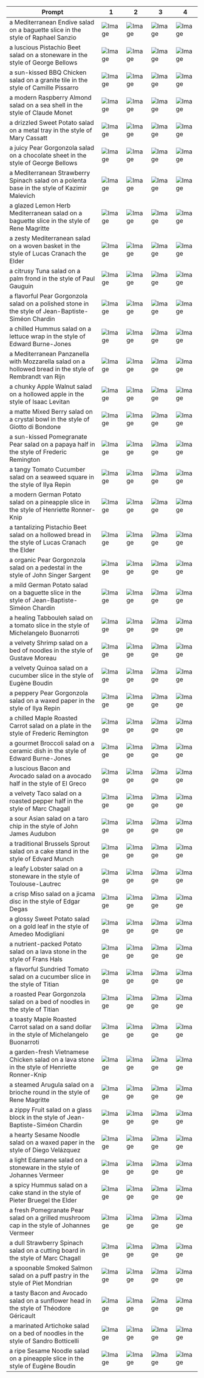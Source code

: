 | Prompt | 1 | 2 | 3 | 4 |
|-|-|-|-|-|
| a Mediterranean Endive salad on a baguette slice in the style of Raphael Sanzio | ![Image](https://salad-benchmark-public-assets.s3.us-east-2.amazonaws.com/sdxl/50aef7c2-9d37-482f-be0e-b62e26c2279d-0.jpg) | ![Image](https://salad-benchmark-public-assets.s3.us-east-2.amazonaws.com/sdxl/50aef7c2-9d37-482f-be0e-b62e26c2279d-1.jpg) | ![Image](https://salad-benchmark-public-assets.s3.us-east-2.amazonaws.com/sdxl/50aef7c2-9d37-482f-be0e-b62e26c2279d-2.jpg) | ![Image](https://salad-benchmark-public-assets.s3.us-east-2.amazonaws.com/sdxl/50aef7c2-9d37-482f-be0e-b62e26c2279d-3.jpg) |
| a luscious Pistachio Beet salad on a stoneware in the style of George Bellows | ![Image](https://salad-benchmark-public-assets.s3.us-east-2.amazonaws.com/sdxl/37328f50-3d05-47c6-9b85-e9ff0d6eacf4-0.jpg) | ![Image](https://salad-benchmark-public-assets.s3.us-east-2.amazonaws.com/sdxl/37328f50-3d05-47c6-9b85-e9ff0d6eacf4-1.jpg) | ![Image](https://salad-benchmark-public-assets.s3.us-east-2.amazonaws.com/sdxl/37328f50-3d05-47c6-9b85-e9ff0d6eacf4-2.jpg) | ![Image](https://salad-benchmark-public-assets.s3.us-east-2.amazonaws.com/sdxl/37328f50-3d05-47c6-9b85-e9ff0d6eacf4-3.jpg) |
| a sun-kissed BBQ Chicken salad on a granite tile in the style of Camille Pissarro | ![Image](https://salad-benchmark-public-assets.s3.us-east-2.amazonaws.com/sdxl/63f838d5-2a19-4730-a9e1-abac2b6d5363-0.jpg) | ![Image](https://salad-benchmark-public-assets.s3.us-east-2.amazonaws.com/sdxl/63f838d5-2a19-4730-a9e1-abac2b6d5363-1.jpg) | ![Image](https://salad-benchmark-public-assets.s3.us-east-2.amazonaws.com/sdxl/63f838d5-2a19-4730-a9e1-abac2b6d5363-2.jpg) | ![Image](https://salad-benchmark-public-assets.s3.us-east-2.amazonaws.com/sdxl/63f838d5-2a19-4730-a9e1-abac2b6d5363-3.jpg) |
| a modern Raspberry Almond salad on a sea shell in the style of Claude Monet | ![Image](https://salad-benchmark-public-assets.s3.us-east-2.amazonaws.com/sdxl/4ea57856-bf20-4e7b-943b-297d637b02a2-0.jpg) | ![Image](https://salad-benchmark-public-assets.s3.us-east-2.amazonaws.com/sdxl/4ea57856-bf20-4e7b-943b-297d637b02a2-1.jpg) | ![Image](https://salad-benchmark-public-assets.s3.us-east-2.amazonaws.com/sdxl/4ea57856-bf20-4e7b-943b-297d637b02a2-2.jpg) | ![Image](https://salad-benchmark-public-assets.s3.us-east-2.amazonaws.com/sdxl/4ea57856-bf20-4e7b-943b-297d637b02a2-3.jpg) |
| a drizzled Sweet Potato salad on a metal tray in the style of Mary Cassatt | ![Image](https://salad-benchmark-public-assets.s3.us-east-2.amazonaws.com/sdxl/3debb2b2-7cf2-4490-9a53-11708b04ff69-0.jpg) | ![Image](https://salad-benchmark-public-assets.s3.us-east-2.amazonaws.com/sdxl/3debb2b2-7cf2-4490-9a53-11708b04ff69-1.jpg) | ![Image](https://salad-benchmark-public-assets.s3.us-east-2.amazonaws.com/sdxl/3debb2b2-7cf2-4490-9a53-11708b04ff69-2.jpg) | ![Image](https://salad-benchmark-public-assets.s3.us-east-2.amazonaws.com/sdxl/3debb2b2-7cf2-4490-9a53-11708b04ff69-3.jpg) |
| a juicy Pear Gorgonzola salad on a chocolate sheet in the style of George Bellows | ![Image](https://salad-benchmark-public-assets.s3.us-east-2.amazonaws.com/sdxl/4c07358c-bad5-4ce1-ba0c-49f1a87bcd90-0.jpg) | ![Image](https://salad-benchmark-public-assets.s3.us-east-2.amazonaws.com/sdxl/4c07358c-bad5-4ce1-ba0c-49f1a87bcd90-1.jpg) | ![Image](https://salad-benchmark-public-assets.s3.us-east-2.amazonaws.com/sdxl/4c07358c-bad5-4ce1-ba0c-49f1a87bcd90-2.jpg) | ![Image](https://salad-benchmark-public-assets.s3.us-east-2.amazonaws.com/sdxl/4c07358c-bad5-4ce1-ba0c-49f1a87bcd90-3.jpg) |
| a Mediterranean Strawberry Spinach salad on a polenta base in the style of Kazimir Malevich | ![Image](https://salad-benchmark-public-assets.s3.us-east-2.amazonaws.com/sdxl/4dfb1e77-1ec9-4a54-861a-cf9b64a12633-0.jpg) | ![Image](https://salad-benchmark-public-assets.s3.us-east-2.amazonaws.com/sdxl/4dfb1e77-1ec9-4a54-861a-cf9b64a12633-1.jpg) | ![Image](https://salad-benchmark-public-assets.s3.us-east-2.amazonaws.com/sdxl/4dfb1e77-1ec9-4a54-861a-cf9b64a12633-2.jpg) | ![Image](https://salad-benchmark-public-assets.s3.us-east-2.amazonaws.com/sdxl/4dfb1e77-1ec9-4a54-861a-cf9b64a12633-3.jpg) |
| a glazed Lemon Herb Mediterranean salad on a baguette slice in the style of Rene Magritte | ![Image](https://salad-benchmark-public-assets.s3.us-east-2.amazonaws.com/sdxl/618249dc-ed38-42b7-9764-b0976906ea3c-0.jpg) | ![Image](https://salad-benchmark-public-assets.s3.us-east-2.amazonaws.com/sdxl/618249dc-ed38-42b7-9764-b0976906ea3c-1.jpg) | ![Image](https://salad-benchmark-public-assets.s3.us-east-2.amazonaws.com/sdxl/618249dc-ed38-42b7-9764-b0976906ea3c-2.jpg) | ![Image](https://salad-benchmark-public-assets.s3.us-east-2.amazonaws.com/sdxl/618249dc-ed38-42b7-9764-b0976906ea3c-3.jpg) |
| a zesty Mediterranean salad on a woven basket in the style of Lucas Cranach the Elder | ![Image](https://salad-benchmark-public-assets.s3.us-east-2.amazonaws.com/sdxl/f7514419-4fa5-4b22-a39b-2d8ccfd4b49e-0.jpg) | ![Image](https://salad-benchmark-public-assets.s3.us-east-2.amazonaws.com/sdxl/f7514419-4fa5-4b22-a39b-2d8ccfd4b49e-1.jpg) | ![Image](https://salad-benchmark-public-assets.s3.us-east-2.amazonaws.com/sdxl/f7514419-4fa5-4b22-a39b-2d8ccfd4b49e-2.jpg) | ![Image](https://salad-benchmark-public-assets.s3.us-east-2.amazonaws.com/sdxl/f7514419-4fa5-4b22-a39b-2d8ccfd4b49e-3.jpg) |
| a citrusy Tuna salad on a palm frond in the style of Paul Gauguin | ![Image](https://salad-benchmark-public-assets.s3.us-east-2.amazonaws.com/sdxl/e52c5a1a-6f90-4cd8-b2c0-fb66669ccac9-0.jpg) | ![Image](https://salad-benchmark-public-assets.s3.us-east-2.amazonaws.com/sdxl/e52c5a1a-6f90-4cd8-b2c0-fb66669ccac9-1.jpg) | ![Image](https://salad-benchmark-public-assets.s3.us-east-2.amazonaws.com/sdxl/e52c5a1a-6f90-4cd8-b2c0-fb66669ccac9-2.jpg) | ![Image](https://salad-benchmark-public-assets.s3.us-east-2.amazonaws.com/sdxl/e52c5a1a-6f90-4cd8-b2c0-fb66669ccac9-3.jpg) |
| a flavorful Pear Gorgonzola salad on a polished stone in the style of Jean-Baptiste-Siméon Chardin | ![Image](https://salad-benchmark-public-assets.s3.us-east-2.amazonaws.com/sdxl/9c4773fd-1407-4263-936b-1afd5dd87816-0.jpg) | ![Image](https://salad-benchmark-public-assets.s3.us-east-2.amazonaws.com/sdxl/9c4773fd-1407-4263-936b-1afd5dd87816-1.jpg) | ![Image](https://salad-benchmark-public-assets.s3.us-east-2.amazonaws.com/sdxl/9c4773fd-1407-4263-936b-1afd5dd87816-2.jpg) | ![Image](https://salad-benchmark-public-assets.s3.us-east-2.amazonaws.com/sdxl/9c4773fd-1407-4263-936b-1afd5dd87816-3.jpg) |
| a chilled Hummus salad on a lettuce wrap in the style of Edward Burne-Jones | ![Image](https://salad-benchmark-public-assets.s3.us-east-2.amazonaws.com/sdxl/1e5cd678-e976-400b-90ef-d55ed0291e8e-0.jpg) | ![Image](https://salad-benchmark-public-assets.s3.us-east-2.amazonaws.com/sdxl/1e5cd678-e976-400b-90ef-d55ed0291e8e-1.jpg) | ![Image](https://salad-benchmark-public-assets.s3.us-east-2.amazonaws.com/sdxl/1e5cd678-e976-400b-90ef-d55ed0291e8e-2.jpg) | ![Image](https://salad-benchmark-public-assets.s3.us-east-2.amazonaws.com/sdxl/1e5cd678-e976-400b-90ef-d55ed0291e8e-3.jpg) |
| a Mediterranean Panzanella with Mozzarella salad on a hollowed bread in the style of Rembrandt van Rijn | ![Image](https://salad-benchmark-public-assets.s3.us-east-2.amazonaws.com/sdxl/8073848b-f99e-4bd6-901a-8116c71e3bad-0.jpg) | ![Image](https://salad-benchmark-public-assets.s3.us-east-2.amazonaws.com/sdxl/8073848b-f99e-4bd6-901a-8116c71e3bad-1.jpg) | ![Image](https://salad-benchmark-public-assets.s3.us-east-2.amazonaws.com/sdxl/8073848b-f99e-4bd6-901a-8116c71e3bad-2.jpg) | ![Image](https://salad-benchmark-public-assets.s3.us-east-2.amazonaws.com/sdxl/8073848b-f99e-4bd6-901a-8116c71e3bad-3.jpg) |
| a chunky Apple Walnut salad on a hollowed apple in the style of Isaac Levitan | ![Image](https://salad-benchmark-public-assets.s3.us-east-2.amazonaws.com/sdxl/3fbd48db-842c-4b9b-91a2-85e627a395ce-0.jpg) | ![Image](https://salad-benchmark-public-assets.s3.us-east-2.amazonaws.com/sdxl/3fbd48db-842c-4b9b-91a2-85e627a395ce-1.jpg) | ![Image](https://salad-benchmark-public-assets.s3.us-east-2.amazonaws.com/sdxl/3fbd48db-842c-4b9b-91a2-85e627a395ce-2.jpg) | ![Image](https://salad-benchmark-public-assets.s3.us-east-2.amazonaws.com/sdxl/3fbd48db-842c-4b9b-91a2-85e627a395ce-3.jpg) |
| a matte Mixed Berry salad on a crystal bowl in the style of Giotto di Bondone | ![Image](https://salad-benchmark-public-assets.s3.us-east-2.amazonaws.com/sdxl/770d3942-5252-451f-8dbc-604ce803d1fd-0.jpg) | ![Image](https://salad-benchmark-public-assets.s3.us-east-2.amazonaws.com/sdxl/770d3942-5252-451f-8dbc-604ce803d1fd-1.jpg) | ![Image](https://salad-benchmark-public-assets.s3.us-east-2.amazonaws.com/sdxl/770d3942-5252-451f-8dbc-604ce803d1fd-2.jpg) | ![Image](https://salad-benchmark-public-assets.s3.us-east-2.amazonaws.com/sdxl/770d3942-5252-451f-8dbc-604ce803d1fd-3.jpg) |
| a sun-kissed Pomegranate Pear salad on a papaya half in the style of Frederic Remington | ![Image](https://salad-benchmark-public-assets.s3.us-east-2.amazonaws.com/sdxl/1fb5ffe8-e0b5-4226-a963-67cffba0be35-0.jpg) | ![Image](https://salad-benchmark-public-assets.s3.us-east-2.amazonaws.com/sdxl/1fb5ffe8-e0b5-4226-a963-67cffba0be35-1.jpg) | ![Image](https://salad-benchmark-public-assets.s3.us-east-2.amazonaws.com/sdxl/1fb5ffe8-e0b5-4226-a963-67cffba0be35-2.jpg) | ![Image](https://salad-benchmark-public-assets.s3.us-east-2.amazonaws.com/sdxl/1fb5ffe8-e0b5-4226-a963-67cffba0be35-3.jpg) |
| a tangy Tomato Cucumber salad on a seaweed square in the style of Ilya Repin | ![Image](https://salad-benchmark-public-assets.s3.us-east-2.amazonaws.com/sdxl/26b6117e-f11a-4892-b13f-45dfd600af20-0.jpg) | ![Image](https://salad-benchmark-public-assets.s3.us-east-2.amazonaws.com/sdxl/26b6117e-f11a-4892-b13f-45dfd600af20-1.jpg) | ![Image](https://salad-benchmark-public-assets.s3.us-east-2.amazonaws.com/sdxl/26b6117e-f11a-4892-b13f-45dfd600af20-2.jpg) | ![Image](https://salad-benchmark-public-assets.s3.us-east-2.amazonaws.com/sdxl/26b6117e-f11a-4892-b13f-45dfd600af20-3.jpg) |
| a modern German Potato salad on a pineapple slice in the style of Henriette Ronner-Knip | ![Image](https://salad-benchmark-public-assets.s3.us-east-2.amazonaws.com/sdxl/9929a19e-4e86-43f3-8835-7e59277d2fc2-0.jpg) | ![Image](https://salad-benchmark-public-assets.s3.us-east-2.amazonaws.com/sdxl/9929a19e-4e86-43f3-8835-7e59277d2fc2-1.jpg) | ![Image](https://salad-benchmark-public-assets.s3.us-east-2.amazonaws.com/sdxl/9929a19e-4e86-43f3-8835-7e59277d2fc2-2.jpg) | ![Image](https://salad-benchmark-public-assets.s3.us-east-2.amazonaws.com/sdxl/9929a19e-4e86-43f3-8835-7e59277d2fc2-3.jpg) |
| a tantalizing Pistachio Beet salad on a hollowed bread in the style of Lucas Cranach the Elder | ![Image](https://salad-benchmark-public-assets.s3.us-east-2.amazonaws.com/sdxl/abf0e818-c73e-4329-8ba8-c53d4cd1bb6d-0.jpg) | ![Image](https://salad-benchmark-public-assets.s3.us-east-2.amazonaws.com/sdxl/abf0e818-c73e-4329-8ba8-c53d4cd1bb6d-1.jpg) | ![Image](https://salad-benchmark-public-assets.s3.us-east-2.amazonaws.com/sdxl/abf0e818-c73e-4329-8ba8-c53d4cd1bb6d-2.jpg) | ![Image](https://salad-benchmark-public-assets.s3.us-east-2.amazonaws.com/sdxl/abf0e818-c73e-4329-8ba8-c53d4cd1bb6d-3.jpg) |
| a organic Pear Gorgonzola salad on a pedestal in the style of John Singer Sargent | ![Image](https://salad-benchmark-public-assets.s3.us-east-2.amazonaws.com/sdxl/1640bc37-4983-43b3-b2dc-432d34a2e5a7-0.jpg) | ![Image](https://salad-benchmark-public-assets.s3.us-east-2.amazonaws.com/sdxl/1640bc37-4983-43b3-b2dc-432d34a2e5a7-1.jpg) | ![Image](https://salad-benchmark-public-assets.s3.us-east-2.amazonaws.com/sdxl/1640bc37-4983-43b3-b2dc-432d34a2e5a7-2.jpg) | ![Image](https://salad-benchmark-public-assets.s3.us-east-2.amazonaws.com/sdxl/1640bc37-4983-43b3-b2dc-432d34a2e5a7-3.jpg) |
| a mild German Potato salad on a baguette slice in the style of Jean-Baptiste-Siméon Chardin | ![Image](https://salad-benchmark-public-assets.s3.us-east-2.amazonaws.com/sdxl/0617584c-9be1-4a6d-a700-9471e4cef74c-0.jpg) | ![Image](https://salad-benchmark-public-assets.s3.us-east-2.amazonaws.com/sdxl/0617584c-9be1-4a6d-a700-9471e4cef74c-1.jpg) | ![Image](https://salad-benchmark-public-assets.s3.us-east-2.amazonaws.com/sdxl/0617584c-9be1-4a6d-a700-9471e4cef74c-2.jpg) | ![Image](https://salad-benchmark-public-assets.s3.us-east-2.amazonaws.com/sdxl/0617584c-9be1-4a6d-a700-9471e4cef74c-3.jpg) |
| a healing Tabbouleh salad on a tomato slice in the style of Michelangelo Buonarroti | ![Image](https://salad-benchmark-public-assets.s3.us-east-2.amazonaws.com/sdxl/21ee7d88-857c-4b12-bf84-999906e15ea4-0.jpg) | ![Image](https://salad-benchmark-public-assets.s3.us-east-2.amazonaws.com/sdxl/21ee7d88-857c-4b12-bf84-999906e15ea4-1.jpg) | ![Image](https://salad-benchmark-public-assets.s3.us-east-2.amazonaws.com/sdxl/21ee7d88-857c-4b12-bf84-999906e15ea4-2.jpg) | ![Image](https://salad-benchmark-public-assets.s3.us-east-2.amazonaws.com/sdxl/21ee7d88-857c-4b12-bf84-999906e15ea4-3.jpg) |
| a velvety Shrimp salad on a bed of noodles in the style of Gustave Moreau | ![Image](https://salad-benchmark-public-assets.s3.us-east-2.amazonaws.com/sdxl/0d585678-44b4-4d8e-bdf3-ee01e8eabd02-0.jpg) | ![Image](https://salad-benchmark-public-assets.s3.us-east-2.amazonaws.com/sdxl/0d585678-44b4-4d8e-bdf3-ee01e8eabd02-1.jpg) | ![Image](https://salad-benchmark-public-assets.s3.us-east-2.amazonaws.com/sdxl/0d585678-44b4-4d8e-bdf3-ee01e8eabd02-2.jpg) | ![Image](https://salad-benchmark-public-assets.s3.us-east-2.amazonaws.com/sdxl/0d585678-44b4-4d8e-bdf3-ee01e8eabd02-3.jpg) |
| a velvety Quinoa salad on a cucumber slice in the style of Eugène Boudin | ![Image](https://salad-benchmark-public-assets.s3.us-east-2.amazonaws.com/sdxl/8bf09d3c-20c8-4d40-a193-0114af9bf7c7-0.jpg) | ![Image](https://salad-benchmark-public-assets.s3.us-east-2.amazonaws.com/sdxl/8bf09d3c-20c8-4d40-a193-0114af9bf7c7-1.jpg) | ![Image](https://salad-benchmark-public-assets.s3.us-east-2.amazonaws.com/sdxl/8bf09d3c-20c8-4d40-a193-0114af9bf7c7-2.jpg) | ![Image](https://salad-benchmark-public-assets.s3.us-east-2.amazonaws.com/sdxl/8bf09d3c-20c8-4d40-a193-0114af9bf7c7-3.jpg) |
| a peppery Pear Gorgonzola salad on a waxed paper in the style of Ilya Repin | ![Image](https://salad-benchmark-public-assets.s3.us-east-2.amazonaws.com/sdxl/5457463d-4c9e-4649-a36d-1eca214e34a2-0.jpg) | ![Image](https://salad-benchmark-public-assets.s3.us-east-2.amazonaws.com/sdxl/5457463d-4c9e-4649-a36d-1eca214e34a2-1.jpg) | ![Image](https://salad-benchmark-public-assets.s3.us-east-2.amazonaws.com/sdxl/5457463d-4c9e-4649-a36d-1eca214e34a2-2.jpg) | ![Image](https://salad-benchmark-public-assets.s3.us-east-2.amazonaws.com/sdxl/5457463d-4c9e-4649-a36d-1eca214e34a2-3.jpg) |
| a chilled Maple Roasted Carrot salad on a plate in the style of Frederic Remington | ![Image](https://salad-benchmark-public-assets.s3.us-east-2.amazonaws.com/sdxl/83b5df92-09e4-477f-a375-6bd54340667b-0.jpg) | ![Image](https://salad-benchmark-public-assets.s3.us-east-2.amazonaws.com/sdxl/83b5df92-09e4-477f-a375-6bd54340667b-1.jpg) | ![Image](https://salad-benchmark-public-assets.s3.us-east-2.amazonaws.com/sdxl/83b5df92-09e4-477f-a375-6bd54340667b-2.jpg) | ![Image](https://salad-benchmark-public-assets.s3.us-east-2.amazonaws.com/sdxl/83b5df92-09e4-477f-a375-6bd54340667b-3.jpg) |
| a gourmet Broccoli salad on a ceramic dish in the style of Edward Burne-Jones | ![Image](https://salad-benchmark-public-assets.s3.us-east-2.amazonaws.com/sdxl/5d194350-6a8e-4a8a-a4a5-1c9c1856963e-0.jpg) | ![Image](https://salad-benchmark-public-assets.s3.us-east-2.amazonaws.com/sdxl/5d194350-6a8e-4a8a-a4a5-1c9c1856963e-1.jpg) | ![Image](https://salad-benchmark-public-assets.s3.us-east-2.amazonaws.com/sdxl/5d194350-6a8e-4a8a-a4a5-1c9c1856963e-2.jpg) | ![Image](https://salad-benchmark-public-assets.s3.us-east-2.amazonaws.com/sdxl/5d194350-6a8e-4a8a-a4a5-1c9c1856963e-3.jpg) |
| a luscious Bacon and Avocado salad on a avocado half in the style of El Greco | ![Image](https://salad-benchmark-public-assets.s3.us-east-2.amazonaws.com/sdxl/df7c8be7-05e9-4610-8518-a13df7468d1c-0.jpg) | ![Image](https://salad-benchmark-public-assets.s3.us-east-2.amazonaws.com/sdxl/df7c8be7-05e9-4610-8518-a13df7468d1c-1.jpg) | ![Image](https://salad-benchmark-public-assets.s3.us-east-2.amazonaws.com/sdxl/df7c8be7-05e9-4610-8518-a13df7468d1c-2.jpg) | ![Image](https://salad-benchmark-public-assets.s3.us-east-2.amazonaws.com/sdxl/df7c8be7-05e9-4610-8518-a13df7468d1c-3.jpg) |
| a velvety Taco salad on a roasted pepper half in the style of Marc Chagall | ![Image](https://salad-benchmark-public-assets.s3.us-east-2.amazonaws.com/sdxl/0ed68726-c8fd-4491-b116-103e0a7afc90-0.jpg) | ![Image](https://salad-benchmark-public-assets.s3.us-east-2.amazonaws.com/sdxl/0ed68726-c8fd-4491-b116-103e0a7afc90-1.jpg) | ![Image](https://salad-benchmark-public-assets.s3.us-east-2.amazonaws.com/sdxl/0ed68726-c8fd-4491-b116-103e0a7afc90-2.jpg) | ![Image](https://salad-benchmark-public-assets.s3.us-east-2.amazonaws.com/sdxl/0ed68726-c8fd-4491-b116-103e0a7afc90-3.jpg) |
| a sour Asian salad on a taro chip in the style of John James Audubon | ![Image](https://salad-benchmark-public-assets.s3.us-east-2.amazonaws.com/sdxl/726e34ac-03f7-48cf-8cba-7b1a2f3288e4-0.jpg) | ![Image](https://salad-benchmark-public-assets.s3.us-east-2.amazonaws.com/sdxl/726e34ac-03f7-48cf-8cba-7b1a2f3288e4-1.jpg) | ![Image](https://salad-benchmark-public-assets.s3.us-east-2.amazonaws.com/sdxl/726e34ac-03f7-48cf-8cba-7b1a2f3288e4-2.jpg) | ![Image](https://salad-benchmark-public-assets.s3.us-east-2.amazonaws.com/sdxl/726e34ac-03f7-48cf-8cba-7b1a2f3288e4-3.jpg) |
| a traditional Brussels Sprout salad on a cake stand in the style of Edvard Munch | ![Image](https://salad-benchmark-public-assets.s3.us-east-2.amazonaws.com/sdxl/11d0142d-018b-4125-8211-1a94c27e6622-0.jpg) | ![Image](https://salad-benchmark-public-assets.s3.us-east-2.amazonaws.com/sdxl/11d0142d-018b-4125-8211-1a94c27e6622-1.jpg) | ![Image](https://salad-benchmark-public-assets.s3.us-east-2.amazonaws.com/sdxl/11d0142d-018b-4125-8211-1a94c27e6622-2.jpg) | ![Image](https://salad-benchmark-public-assets.s3.us-east-2.amazonaws.com/sdxl/11d0142d-018b-4125-8211-1a94c27e6622-3.jpg) |
| a leafy Lobster salad on a stoneware in the style of Toulouse-Lautrec | ![Image](https://salad-benchmark-public-assets.s3.us-east-2.amazonaws.com/sdxl/26c90419-dbee-42b3-b397-ffce68c01cba-0.jpg) | ![Image](https://salad-benchmark-public-assets.s3.us-east-2.amazonaws.com/sdxl/26c90419-dbee-42b3-b397-ffce68c01cba-1.jpg) | ![Image](https://salad-benchmark-public-assets.s3.us-east-2.amazonaws.com/sdxl/26c90419-dbee-42b3-b397-ffce68c01cba-2.jpg) | ![Image](https://salad-benchmark-public-assets.s3.us-east-2.amazonaws.com/sdxl/26c90419-dbee-42b3-b397-ffce68c01cba-3.jpg) |
| a crisp Miso salad on a jicama disc in the style of Edgar Degas | ![Image](https://salad-benchmark-public-assets.s3.us-east-2.amazonaws.com/sdxl/ae25720e-699f-41f7-9f7a-3d94f2f627e7-0.jpg) | ![Image](https://salad-benchmark-public-assets.s3.us-east-2.amazonaws.com/sdxl/ae25720e-699f-41f7-9f7a-3d94f2f627e7-1.jpg) | ![Image](https://salad-benchmark-public-assets.s3.us-east-2.amazonaws.com/sdxl/ae25720e-699f-41f7-9f7a-3d94f2f627e7-2.jpg) | ![Image](https://salad-benchmark-public-assets.s3.us-east-2.amazonaws.com/sdxl/ae25720e-699f-41f7-9f7a-3d94f2f627e7-3.jpg) |
| a glossy Sweet Potato salad on a gold leaf in the style of Amedeo Modigliani | ![Image](https://salad-benchmark-public-assets.s3.us-east-2.amazonaws.com/sdxl/6587661a-af49-45bb-8b48-a28378fb2a95-0.jpg) | ![Image](https://salad-benchmark-public-assets.s3.us-east-2.amazonaws.com/sdxl/6587661a-af49-45bb-8b48-a28378fb2a95-1.jpg) | ![Image](https://salad-benchmark-public-assets.s3.us-east-2.amazonaws.com/sdxl/6587661a-af49-45bb-8b48-a28378fb2a95-2.jpg) | ![Image](https://salad-benchmark-public-assets.s3.us-east-2.amazonaws.com/sdxl/6587661a-af49-45bb-8b48-a28378fb2a95-3.jpg) |
| a nutrient-packed Potato salad on a lava stone in the style of Frans Hals | ![Image](https://salad-benchmark-public-assets.s3.us-east-2.amazonaws.com/sdxl/72ec078c-8a1c-48ae-93d9-a1f199021f25-0.jpg) | ![Image](https://salad-benchmark-public-assets.s3.us-east-2.amazonaws.com/sdxl/72ec078c-8a1c-48ae-93d9-a1f199021f25-1.jpg) | ![Image](https://salad-benchmark-public-assets.s3.us-east-2.amazonaws.com/sdxl/72ec078c-8a1c-48ae-93d9-a1f199021f25-2.jpg) | ![Image](https://salad-benchmark-public-assets.s3.us-east-2.amazonaws.com/sdxl/72ec078c-8a1c-48ae-93d9-a1f199021f25-3.jpg) |
| a flavorful Sundried Tomato salad on a cucumber slice in the style of Titian | ![Image](https://salad-benchmark-public-assets.s3.us-east-2.amazonaws.com/sdxl/cc7fe912-54b0-4062-8d4e-bd1277a54bb8-0.jpg) | ![Image](https://salad-benchmark-public-assets.s3.us-east-2.amazonaws.com/sdxl/cc7fe912-54b0-4062-8d4e-bd1277a54bb8-1.jpg) | ![Image](https://salad-benchmark-public-assets.s3.us-east-2.amazonaws.com/sdxl/cc7fe912-54b0-4062-8d4e-bd1277a54bb8-2.jpg) | ![Image](https://salad-benchmark-public-assets.s3.us-east-2.amazonaws.com/sdxl/cc7fe912-54b0-4062-8d4e-bd1277a54bb8-3.jpg) |
| a roasted Pear Gorgonzola salad on a bed of noodles in the style of Titian | ![Image](https://salad-benchmark-public-assets.s3.us-east-2.amazonaws.com/sdxl/dd4731ab-4656-4b22-8733-721f6fcc06d1-0.jpg) | ![Image](https://salad-benchmark-public-assets.s3.us-east-2.amazonaws.com/sdxl/dd4731ab-4656-4b22-8733-721f6fcc06d1-1.jpg) | ![Image](https://salad-benchmark-public-assets.s3.us-east-2.amazonaws.com/sdxl/dd4731ab-4656-4b22-8733-721f6fcc06d1-2.jpg) | ![Image](https://salad-benchmark-public-assets.s3.us-east-2.amazonaws.com/sdxl/dd4731ab-4656-4b22-8733-721f6fcc06d1-3.jpg) |
| a toasty Maple Roasted Carrot salad on a sand dollar in the style of Michelangelo Buonarroti | ![Image](https://salad-benchmark-public-assets.s3.us-east-2.amazonaws.com/sdxl/e1ab04c4-e377-4a89-881c-5a655ec7b1b9-0.jpg) | ![Image](https://salad-benchmark-public-assets.s3.us-east-2.amazonaws.com/sdxl/e1ab04c4-e377-4a89-881c-5a655ec7b1b9-1.jpg) | ![Image](https://salad-benchmark-public-assets.s3.us-east-2.amazonaws.com/sdxl/e1ab04c4-e377-4a89-881c-5a655ec7b1b9-2.jpg) | ![Image](https://salad-benchmark-public-assets.s3.us-east-2.amazonaws.com/sdxl/e1ab04c4-e377-4a89-881c-5a655ec7b1b9-3.jpg) |
| a garden-fresh Vietnamese Chicken salad on a lava stone in the style of Henriette Ronner-Knip | ![Image](https://salad-benchmark-public-assets.s3.us-east-2.amazonaws.com/sdxl/7919a9f3-cf07-466a-9b3c-fc3416742f9e-0.jpg) | ![Image](https://salad-benchmark-public-assets.s3.us-east-2.amazonaws.com/sdxl/7919a9f3-cf07-466a-9b3c-fc3416742f9e-1.jpg) | ![Image](https://salad-benchmark-public-assets.s3.us-east-2.amazonaws.com/sdxl/7919a9f3-cf07-466a-9b3c-fc3416742f9e-2.jpg) | ![Image](https://salad-benchmark-public-assets.s3.us-east-2.amazonaws.com/sdxl/7919a9f3-cf07-466a-9b3c-fc3416742f9e-3.jpg) |
| a steamed Arugula salad on a brioche round in the style of Rene Magritte | ![Image](https://salad-benchmark-public-assets.s3.us-east-2.amazonaws.com/sdxl/57a47ae3-4892-4fd0-81a4-a53eedfae4bb-0.jpg) | ![Image](https://salad-benchmark-public-assets.s3.us-east-2.amazonaws.com/sdxl/57a47ae3-4892-4fd0-81a4-a53eedfae4bb-1.jpg) | ![Image](https://salad-benchmark-public-assets.s3.us-east-2.amazonaws.com/sdxl/57a47ae3-4892-4fd0-81a4-a53eedfae4bb-2.jpg) | ![Image](https://salad-benchmark-public-assets.s3.us-east-2.amazonaws.com/sdxl/57a47ae3-4892-4fd0-81a4-a53eedfae4bb-3.jpg) |
| a zippy Fruit salad on a glass block in the style of Jean-Baptiste-Siméon Chardin | ![Image](https://salad-benchmark-public-assets.s3.us-east-2.amazonaws.com/sdxl/160ea859-7159-4fed-98b8-66a2f9b98731-0.jpg) | ![Image](https://salad-benchmark-public-assets.s3.us-east-2.amazonaws.com/sdxl/160ea859-7159-4fed-98b8-66a2f9b98731-1.jpg) | ![Image](https://salad-benchmark-public-assets.s3.us-east-2.amazonaws.com/sdxl/160ea859-7159-4fed-98b8-66a2f9b98731-2.jpg) | ![Image](https://salad-benchmark-public-assets.s3.us-east-2.amazonaws.com/sdxl/160ea859-7159-4fed-98b8-66a2f9b98731-3.jpg) |
| a hearty Sesame Noodle salad on a waxed paper in the style of Diego Velázquez | ![Image](https://salad-benchmark-public-assets.s3.us-east-2.amazonaws.com/sdxl/d6401b13-e359-4c7e-a1e0-88e2673c35b2-0.jpg) | ![Image](https://salad-benchmark-public-assets.s3.us-east-2.amazonaws.com/sdxl/d6401b13-e359-4c7e-a1e0-88e2673c35b2-1.jpg) | ![Image](https://salad-benchmark-public-assets.s3.us-east-2.amazonaws.com/sdxl/d6401b13-e359-4c7e-a1e0-88e2673c35b2-2.jpg) | ![Image](https://salad-benchmark-public-assets.s3.us-east-2.amazonaws.com/sdxl/d6401b13-e359-4c7e-a1e0-88e2673c35b2-3.jpg) |
| a light Edamame salad on a stoneware in the style of Johannes Vermeer | ![Image](https://salad-benchmark-public-assets.s3.us-east-2.amazonaws.com/sdxl/aa8bd13d-331a-46fe-9f20-96ea3b732f03-0.jpg) | ![Image](https://salad-benchmark-public-assets.s3.us-east-2.amazonaws.com/sdxl/aa8bd13d-331a-46fe-9f20-96ea3b732f03-1.jpg) | ![Image](https://salad-benchmark-public-assets.s3.us-east-2.amazonaws.com/sdxl/aa8bd13d-331a-46fe-9f20-96ea3b732f03-2.jpg) | ![Image](https://salad-benchmark-public-assets.s3.us-east-2.amazonaws.com/sdxl/aa8bd13d-331a-46fe-9f20-96ea3b732f03-3.jpg) |
| a spicy Hummus salad on a cake stand in the style of Pieter Bruegel the Elder | ![Image](https://salad-benchmark-public-assets.s3.us-east-2.amazonaws.com/sdxl/df13bcf3-e732-4387-9e0f-7bb5989e436f-0.jpg) | ![Image](https://salad-benchmark-public-assets.s3.us-east-2.amazonaws.com/sdxl/df13bcf3-e732-4387-9e0f-7bb5989e436f-1.jpg) | ![Image](https://salad-benchmark-public-assets.s3.us-east-2.amazonaws.com/sdxl/df13bcf3-e732-4387-9e0f-7bb5989e436f-2.jpg) | ![Image](https://salad-benchmark-public-assets.s3.us-east-2.amazonaws.com/sdxl/df13bcf3-e732-4387-9e0f-7bb5989e436f-3.jpg) |
| a fresh Pomegranate Pear salad on a grilled mushroom cap in the style of Johannes Vermeer | ![Image](https://salad-benchmark-public-assets.s3.us-east-2.amazonaws.com/sdxl/3b34ba71-ead4-4e5e-aaf9-f3d1edf2b4ee-0.jpg) | ![Image](https://salad-benchmark-public-assets.s3.us-east-2.amazonaws.com/sdxl/3b34ba71-ead4-4e5e-aaf9-f3d1edf2b4ee-1.jpg) | ![Image](https://salad-benchmark-public-assets.s3.us-east-2.amazonaws.com/sdxl/3b34ba71-ead4-4e5e-aaf9-f3d1edf2b4ee-2.jpg) | ![Image](https://salad-benchmark-public-assets.s3.us-east-2.amazonaws.com/sdxl/3b34ba71-ead4-4e5e-aaf9-f3d1edf2b4ee-3.jpg) |
| a dull Strawberry Spinach salad on a cutting board in the style of Marc Chagall | ![Image](https://salad-benchmark-public-assets.s3.us-east-2.amazonaws.com/sdxl/f547dd00-4c18-4324-8c2c-00471f110f78-0.jpg) | ![Image](https://salad-benchmark-public-assets.s3.us-east-2.amazonaws.com/sdxl/f547dd00-4c18-4324-8c2c-00471f110f78-1.jpg) | ![Image](https://salad-benchmark-public-assets.s3.us-east-2.amazonaws.com/sdxl/f547dd00-4c18-4324-8c2c-00471f110f78-2.jpg) | ![Image](https://salad-benchmark-public-assets.s3.us-east-2.amazonaws.com/sdxl/f547dd00-4c18-4324-8c2c-00471f110f78-3.jpg) |
| a spoonable Smoked Salmon salad on a puff pastry in the style of Piet Mondrian | ![Image](https://salad-benchmark-public-assets.s3.us-east-2.amazonaws.com/sdxl/4ceee1b0-64b5-4afa-bb98-e08099e00b3b-0.jpg) | ![Image](https://salad-benchmark-public-assets.s3.us-east-2.amazonaws.com/sdxl/4ceee1b0-64b5-4afa-bb98-e08099e00b3b-1.jpg) | ![Image](https://salad-benchmark-public-assets.s3.us-east-2.amazonaws.com/sdxl/4ceee1b0-64b5-4afa-bb98-e08099e00b3b-2.jpg) | ![Image](https://salad-benchmark-public-assets.s3.us-east-2.amazonaws.com/sdxl/4ceee1b0-64b5-4afa-bb98-e08099e00b3b-3.jpg) |
| a tasty Bacon and Avocado salad on a sunflower head in the style of Théodore Géricault | ![Image](https://salad-benchmark-public-assets.s3.us-east-2.amazonaws.com/sdxl/2aae6e3f-eaad-47f4-8410-acd08d72314c-0.jpg) | ![Image](https://salad-benchmark-public-assets.s3.us-east-2.amazonaws.com/sdxl/2aae6e3f-eaad-47f4-8410-acd08d72314c-1.jpg) | ![Image](https://salad-benchmark-public-assets.s3.us-east-2.amazonaws.com/sdxl/2aae6e3f-eaad-47f4-8410-acd08d72314c-2.jpg) | ![Image](https://salad-benchmark-public-assets.s3.us-east-2.amazonaws.com/sdxl/2aae6e3f-eaad-47f4-8410-acd08d72314c-3.jpg) |
| a marinated Artichoke salad on a bed of noodles in the style of Sandro Botticelli | ![Image](https://salad-benchmark-public-assets.s3.us-east-2.amazonaws.com/sdxl/a7aee5c0-190f-4a1d-99ca-096d42aeb11c-0.jpg) | ![Image](https://salad-benchmark-public-assets.s3.us-east-2.amazonaws.com/sdxl/a7aee5c0-190f-4a1d-99ca-096d42aeb11c-1.jpg) | ![Image](https://salad-benchmark-public-assets.s3.us-east-2.amazonaws.com/sdxl/a7aee5c0-190f-4a1d-99ca-096d42aeb11c-2.jpg) | ![Image](https://salad-benchmark-public-assets.s3.us-east-2.amazonaws.com/sdxl/a7aee5c0-190f-4a1d-99ca-096d42aeb11c-3.jpg) |
| a ripe Sesame Noodle salad on a pineapple slice in the style of Eugène Boudin | ![Image](https://salad-benchmark-public-assets.s3.us-east-2.amazonaws.com/sdxl/be80529a-1d7b-45da-8e67-5a9a05418a0f-0.jpg) | ![Image](https://salad-benchmark-public-assets.s3.us-east-2.amazonaws.com/sdxl/be80529a-1d7b-45da-8e67-5a9a05418a0f-1.jpg) | ![Image](https://salad-benchmark-public-assets.s3.us-east-2.amazonaws.com/sdxl/be80529a-1d7b-45da-8e67-5a9a05418a0f-2.jpg) | ![Image](https://salad-benchmark-public-assets.s3.us-east-2.amazonaws.com/sdxl/be80529a-1d7b-45da-8e67-5a9a05418a0f-3.jpg) |
